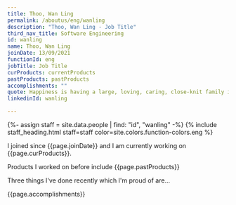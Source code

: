 ```yaml
---
title: Thoo, Wan Ling
permalink: /aboutus/eng/wanling
description: "Thoo, Wan Ling - Job Title"
third_nav_title: Software Engineering
id: wanling
name: Thoo, Wan Ling
joinDate: 13/09/2021
functionId: eng
jobTitle: Job Title
curProducts: currentProducts
pastProducts: pastProducts
accomplishments: ""
quote: Happiness is having a large, loving, caring, close-knit family in another city.
linkedinId: wanling

---
```


{%- assign staff = site.data.people | find: "id", "wanling" -%}
{% include staff_heading.html staff=staff color=site.colors.function-colors.eng %}

<p>I joined since {{page.joinDate}} and I am currently working on {{page.curProducts}}.</p>

<p>Products I worked on before include {{page.pastProducts}}</p>

<p>Three things I've done recently which I'm proud of are...</p>
{{page.accomplishments}}
